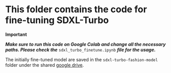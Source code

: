 # This folder contains the code for fine-tuning SDXL-Turbo

**Important**

**_Make sure to run this code on Google Colab and change all the necessary paths. Please check the_** `sdxl_turbo_finetune.ipynb` **_file for the usage._**

The initially fine-tuned model are saved in the `sdxl-turbo-fashion-model` folder under the shared [google drive](https://drive.google.com/drive/folders/1MBV5U60UMzh3wEniDDrb20Lq3tVSH5Bt?usp=share_link).
